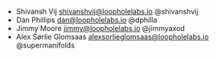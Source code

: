 - Shivansh Vij <shivanshvij@loopholelabs.io> @shivanshvij
- Dan Phillips <dan@loopholelabs.io> @dphilla
- Jimmy Moore <jimmy@loopholelabs.io> @jimmyaxod
- Alex Sørlie Glomsaas <alexsorlieglomsaas@loopholelabs.io> @supermanifolds
